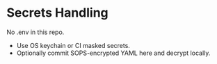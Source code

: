 # Secrets Handling

No .env in this repo.
- Use OS keychain or CI masked secrets.
- Optionally commit SOPS-encrypted YAML here and decrypt locally.
